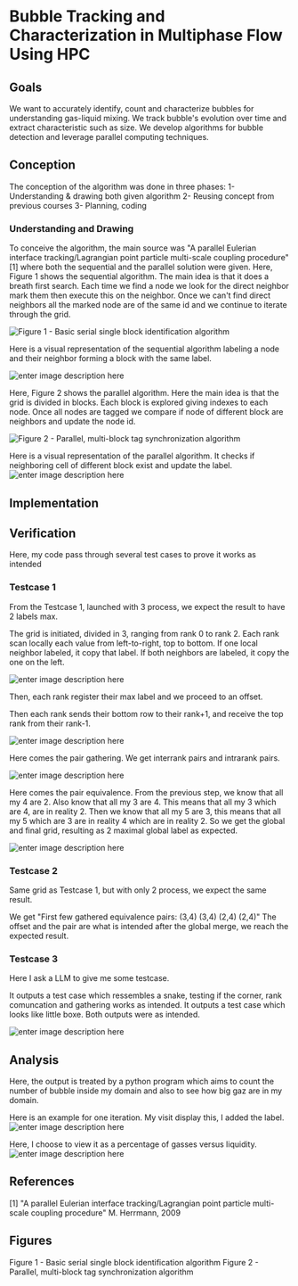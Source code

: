 ﻿# Bubble Tracking and Characterization in Multiphase Flow Using HPC

## Goals 

We want to accurately identify, count and characterize bubbles for understanding gas-liquid mixing. We track bubble's evolution over time and extract characteristic such as size. We develop algorithms for bubble detection and leverage parallel computing techniques. 

## Conception

The conception of the algorithm was done in three phases:
1- Understanding & drawing both given algorithm
2- Reusing concept from previous courses 
3- Planning, coding

### Understanding and Drawing

To conceive the algorithm, the main source was "A parallel Eulerian interface tracking/Lagrangian point particle multi-scale coupling procedure" [1] where both the sequential and the parallel solution were given.
Here, Figure 1 shows the sequential algorithm. The main idea is that it does a breath first search. Each time we find a node we look for the direct neighbor mark them then execute this on the neighbor. Once we can't find direct neighbors all the marked node are of the same id and we continue to iterate through the grid. 

![Figure 1 - Basic serial single block identification algorithm](https://i.imgur.com/dALZYxE.png) 

Here is a visual representation of the sequential algorithm labeling a node and their neighbor forming a block with the same label.

![enter image description here](https://i.imgur.com/VcUjxCI.png)

Here, Figure 2 shows the parallel algorithm. 
Here the main idea is that the grid is divided in blocks. Each block is explored giving indexes to each node. Once all nodes are tagged we compare if node of different block are neighbors and update the node id.

![Figure 2 - Parallel, multi-block tag synchronization algorithm](https://i.imgur.com/8W6BvQj.png)

Here is a visual representation of the parallel algorithm. It checks if neighboring cell of different block exist and update the label.
![enter image description here](https://i.imgur.com/K34D2fm.png)



## Implementation



## Verification
Here, my code pass through several test cases to prove it works as intended 

### Testcase 1
From the Testcase 1, launched with 3 process, we expect the result to have 2 labels max.

The grid is initiated, divided in 3, ranging from rank 0 to rank 2. 
Each rank scan locally each value from left-to-right, top to bottom. 
If one local neighbor labeled, it copy that label.
If both neighbors are labeled, it copy the one on the left.

![enter image description here](https://i.imgur.com/Pg3di1r.png)

Then, each rank register their max label and we proceed to an offset.

Then each rank sends their bottom row to their rank+1, and receive the top rank from their rank-1.

![enter image description here](https://i.imgur.com/Qv9iexN.png)

Here comes the pair gathering. 
We get interrank pairs and intrarank pairs.

![enter image description here](https://i.imgur.com/e56o9LU.png)

Here comes the pair equivalence.
From the previous step, we know that all my 4 are 2. 
Also know that all my 3 are 4. This means that all my 3 which are 4, are in reality 2.
Then we know that all my 5 are 3, this means that all my 5 which are 3 are in reality 4 which are in reality 2.
So we get the global and final grid, resulting as 2 maximal global label as expected.

![enter image description here](https://i.imgur.com/8yiseSZ.png)

### Testcase 2

Same grid as Testcase 1, but with only 2 process, we expect the same result.

We get "First few gathered equivalence pairs: (3,4) (3,4) (2,4) (2,4)" 
The offset and the pair are what is intended after the global merge, we reach the expected result.

### Testcase 3

Here I ask a LLM to give me some testcase.

It outputs a test case which ressembles a snake, testing if the corner, rank comuncation and gathering works as intended.
It outputs a test case which looks like little boxe.
Both outputs were as intended.

![enter image description here](https://i.imgur.com/48Ds8fV.png) 

 ## Analysis

Here, the output is treated by a python program which aims to count the number of bubble inside my domain and also to see how big gaz are in my domain.

Here is an example for one iteration. My visit display this, I added the label.
![enter image description here](https://i.imgur.com/z9mMI1O.png)

Here, I choose to view it as a percentage of gasses versus liquidity.
![enter image description here](https://i.imgur.com/bIF9Zr1.png)
## References 
[1] "A parallel Eulerian interface tracking/Lagrangian point particle multi-scale coupling procedure" M. Herrmann, 2009 

## Figures
Figure 1 - Basic serial single block identification algorithm
Figure 2 - Parallel, multi-block tag synchronization algorithm


